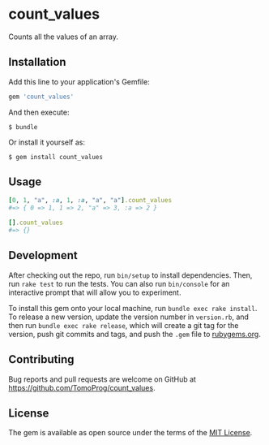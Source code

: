 # count_values

Counts all the values of an array.

## Installation

Add this line to your application's Gemfile:

```ruby
gem 'count_values'
```

And then execute:

    $ bundle

Or install it yourself as:

    $ gem install count_values

## Usage

```ruby
[0, 1, "a", :a, 1, :a, "a", "a"].count_values
#=> { 0 => 1, 1 => 2, "a" => 3, :a => 2 }

[].count_values
#=> {}
```

## Development

After checking out the repo, run `bin/setup` to install dependencies. Then, run `rake test` to run the tests. You can also run `bin/console` for an interactive prompt that will allow you to experiment.

To install this gem onto your local machine, run `bundle exec rake install`. To release a new version, update the version number in `version.rb`, and then run `bundle exec rake release`, which will create a git tag for the version, push git commits and tags, and push the `.gem` file to [rubygems.org](https://rubygems.org).

## Contributing

Bug reports and pull requests are welcome on GitHub at https://github.com/TomoProg/count_values.

## License

The gem is available as open source under the terms of the [MIT License](https://opensource.org/licenses/MIT).
